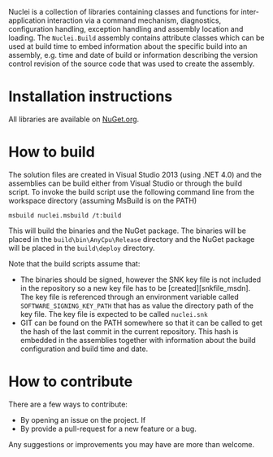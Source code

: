 Nuclei is a collection of libraries containing classes and functions for inter-application interaction via a command mechanism, diagnostics, configuration handling, exception handling and assembly location and loading.
The `Nuclei.Build` assembly contains attribute classes which can be used at build time to embed information about the specific build into an assembly, e.g. time and date of build or information describing the version control revision of the source code that was used to create the assembly.


# Installation instructions
All libraries are available on [NuGet.org](http://www.nuget.org).

# How to build
The solution files are created in Visual Studio 2013 (using .NET 4.0) and the assemblies can be build either from Visual Studio or through the build script.
To invoke the build script use the following command line from the workspace directory (assuming MsBuild is on the PATH)

    msbuild nuclei.msbuild /t:build

This will build the binaries and the NuGet package. The binaries will be placed in the `build\bin\AnyCpu\Release` directory and the NuGet package will be placed in the `build\deploy` directory.

Note that the build scripts assume that:

* The binaries should be signed, however the SNK key file is not included in the repository so a new key file has to be [created][snkfile_msdn]. The key file is referenced
  through an environment variable called `SOFTWARE_SIGNING_KEY_PATH` that has as value the directory path of the key file. The key file is expected to be called `nuclei.snk`
* GIT can be found on the PATH somewhere so that it can be called to get the hash of the last commit in the current repository. This hash is embedded in the assemblies together
  with information about the build configuration and build time and date.

# How to contribute
There are a few ways to contribute:

* By opening an issue on the project. If
* By provide a pull-request for a new feature or a bug.

Any suggestions or improvements you may have are more than welcome.
